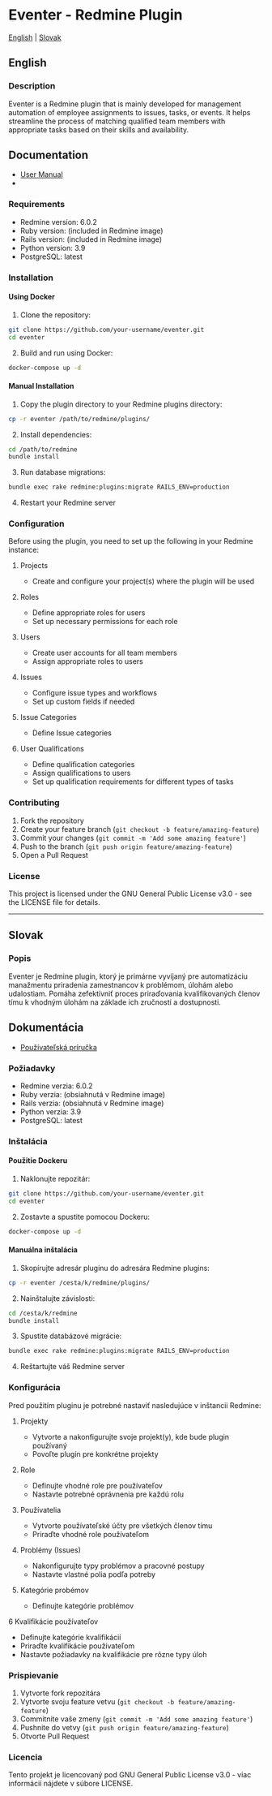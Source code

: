 # Eventer - Redmine Plugin

[English](#english) | [Slovak](#slovak)

## English

### Description
Eventer is a Redmine plugin that is mainly developed for management automation of employee assignments to issues, tasks, or events. It helps streamline the process of matching qualified team members with appropriate tasks based on their skills and availability.

## Documentation
- [User Manual](docs/user_manual.md)
- 
### Requirements
- Redmine version: 6.0.2
- Ruby version: (included in Redmine image)
- Rails version: (included in Redmine image)
- Python version: 3.9
- PostgreSQL: latest

### Installation

#### Using Docker
1. Clone the repository:
```bash
git clone https://github.com/your-username/eventer.git
cd eventer
```

2. Build and run using Docker:
```bash
docker-compose up -d
```

#### Manual Installation
1. Copy the plugin directory to your Redmine plugins directory:
```bash
cp -r eventer /path/to/redmine/plugins/
```

2. Install dependencies:
```bash
cd /path/to/redmine
bundle install
```

3. Run database migrations:
```bash
bundle exec rake redmine:plugins:migrate RAILS_ENV=production
```

4. Restart your Redmine server

### Configuration
Before using the plugin, you need to set up the following in your Redmine instance:

1. Projects
   - Create and configure your project(s) where the plugin will be used

2. Roles
   - Define appropriate roles for users
   - Set up necessary permissions for each role

3. Users
   - Create user accounts for all team members
   - Assign appropriate roles to users

4. Issues
   - Configure issue types and workflows
   - Set up custom fields if needed

5. Issue Categories
    - Define Issue categories

6. User Qualifications
   - Define qualification categories
   - Assign qualifications to users
   - Set up qualification requirements for different types of tasks

### Contributing
1. Fork the repository
2. Create your feature branch (`git checkout -b feature/amazing-feature`)
3. Commit your changes (`git commit -m 'Add some amazing feature'`)
4. Push to the branch (`git push origin feature/amazing-feature`)
5. Open a Pull Request

### License
This project is licensed under the GNU General Public License v3.0 - see the LICENSE file for details.

---

## Slovak

### Popis
Eventer je Redmine plugin, ktorý je primárne vyvíjaný pre automatizáciu manažmentu priradenia zamestnancov k problémom, úlohám alebo udalostiam. Pomáha zefektívniť proces priraďovania kvalifikovaných členov tímu k vhodným úlohám na základe ich zručností a dostupnosti.

## Dokumentácia
- [Používateľská príručka](docs/user_manual.md)

### Požiadavky
- Redmine verzia: 6.0.2
- Ruby verzia: (obsiahnutá v Redmine image)
- Rails verzia: (obsiahnutá v Redmine image)
- Python verzia: 3.9
- PostgreSQL: latest

### Inštalácia

#### Použitie Dockeru
1. Naklonujte repozitár:
```bash
git clone https://github.com/your-username/eventer.git
cd eventer
```

2. Zostavte a spustite pomocou Dockeru:
```bash
docker-compose up -d
```

#### Manuálna inštalácia
1. Skopírujte adresár pluginu do adresára Redmine plugins:
```bash
cp -r eventer /cesta/k/redmine/plugins/
```

2. Nainštalujte závislosti:
```bash
cd /cesta/k/redmine
bundle install
```

3. Spustite databázové migrácie:
```bash
bundle exec rake redmine:plugins:migrate RAILS_ENV=production
```

4. Reštartujte váš Redmine server

### Konfigurácia
Pred použitím pluginu je potrebné nastaviť nasledujúce v inštancii Redmine:

1. Projekty
   - Vytvorte a nakonfigurujte svoje projekt(y), kde bude plugin používaný
   - Povoľte plugin pre konkrétne projekty

2. Role
   - Definujte vhodné role pre používateľov
   - Nastavte potrebné oprávnenia pre každú rolu

3. Používatelia
   - Vytvorte používateľské účty pre všetkých členov tímu
   - Priraďte vhodné role používateľom

4. Problémy (Issues)
   - Nakonfigurujte typy problémov a pracovné postupy
   - Nastavte vlastné polia podľa potreby

5. Kategórie probémov
   - Definujte kategórie problémov

6 Kvalifikácie používateľov
   - Definujte kategórie kvalifikácií
   - Priraďte kvalifikácie používateľom
   - Nastavte požiadavky na kvalifikácie pre rôzne typy úloh

### Prispievanie
1. Vytvorte fork repozitára
2. Vytvorte svoju feature vetvu (`git checkout -b feature/amazing-feature`)
3. Commitnite vaše zmeny (`git commit -m 'Add some amazing feature'`)
4. Pushnite do vetvy (`git push origin feature/amazing-feature`)
5. Otvorte Pull Request

### Licencia
Tento projekt je licencovaný pod GNU General Public License v3.0 - viac informácií nájdete v súbore LICENSE.
